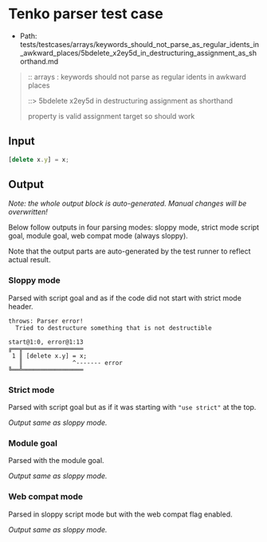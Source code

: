 # Tenko parser test case

- Path: tests/testcases/arrays/keywords_should_not_parse_as_regular_idents_in_awkward_places/5bdelete_x2ey5d_in_destructuring_assignment_as_shorthand.md

> :: arrays : keywords should not parse as regular idents in awkward places
>
> ::> 5bdelete x2ey5d in destructuring assignment as shorthand
>
> property is valid assignment target so should work

## Input

`````js
[delete x.y] = x;
`````

## Output

_Note: the whole output block is auto-generated. Manual changes will be overwritten!_

Below follow outputs in four parsing modes: sloppy mode, strict mode script goal, module goal, web compat mode (always sloppy).

Note that the output parts are auto-generated by the test runner to reflect actual result.

### Sloppy mode

Parsed with script goal and as if the code did not start with strict mode header.

`````
throws: Parser error!
  Tried to destructure something that is not destructible

start@1:0, error@1:13
╔══╦═════════════════
 1 ║ [delete x.y] = x;
   ║              ^------- error
╚══╩═════════════════

`````

### Strict mode

Parsed with script goal but as if it was starting with `"use strict"` at the top.

_Output same as sloppy mode._

### Module goal

Parsed with the module goal.

_Output same as sloppy mode._

### Web compat mode

Parsed in sloppy script mode but with the web compat flag enabled.

_Output same as sloppy mode._
